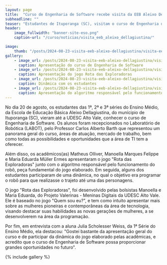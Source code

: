 ```yaml
---
layout: page
title:  "Curso de Engenharia de Software recebe visita da EEB Aleixo Dellagiustina"
subheadline: ""
teaser: "Estudantes de Ituporanga (SC), visitam o curso de Engenharia de Software."
header:
    image_fullwidth: "banner-site-eso.png"
    caption-url: "/curso/noticias/visita_eeb_aleixo_dellagiustina/"

image:
    thumb: "/posts/2024-08-23-visita-eeb-aleixo-dellagiustina/visita-eeb-aleixo-dellagiustina-1-thumb.jpeg"
gallery: 
    - image_url: /posts/2024-08-23-visita-eeb-aleixo-dellagiustina/visita-eeb-aleixo-dellagiustina-1.jpeg
      caption: Apresentação do curso de Engenharia de Software 
    - image_url: /posts/2024-08-23-visita-eeb-aleixo-dellagiustina/visita-eeb-aleixo-dellagiustina-2.jpeg
      caption: Apresentação do jogo Rota das Exploradoras
    - image_url: /posts/2024-08-23-visita-eeb-aleixo-dellagiustina/visita-eeb-aleixo-dellagiustina-3.jpeg
      caption: Dinâmica com os estudantes
    - image_url: /posts/2024-08-23-visita-eeb-aleixo-dellagiustina/visita-eeb-aleixo-dellagiustina-4.jpeg
      caption: Apresentação do algoritmo responsável pelo funcionamento do Robô
---
```


No dia 20 de agosto, os estudantes das 1ª, 2ª e 3ª séries do Ensino Médio, da Escola de Educação Básica Aleixo Dellagiustina, do munícipio de Ituporanga (SC), vieram até a UDESC Alto Vale, conhecer o curso de Engenharia de Software. Os alunos foram recepcionados no Laboratório de Robótica (LABOT), pelo Professor Carlos Alberto Barth que representou um panorama geral do curso, áreas de atuação, mercado de trabalho, bem como todas as possibilidades e oportunidades que a área de TI tem a oferecer.

Além disso, os acadêmicos(as) Matheus Olliver, Manoella Marques Felippe e Maria Eduarda Müller Ermes apresentaram o jogo "Rota das Exploradoras" junto com o algoritmo responsável pelo funcionamento do robô, peça fundamental do jogo elaborado. Em seguida, alguns dos estudantes participaram de uma dinâmica, no qual o objetivo era programar o robô para que realizasse o trajeto até uma das personagens.

O jogo "Rota das Exploradoras", foi desenvolvido pelas bolsistas Manoella e Maria Eduarda, do Projeto Valerinas - Meninas Digitais da UDESC Alto Vale. Ele é baseado no jogo "Quem sou eu?", e tem como intuito apresentar mais sobre as mulheres pioneiras e contemporâneas da área de tecnologia, visando destacar suas habilidades as novas gerações de mulheres, a se desenvolverem na área da programação.

Por fim, em entrevista com a aluna Julia Scholesser Weiss, da 1ª Série do Ensino Médio, ela destacou: "Gostei bastante da apresentação geral do curso e de participar da dinâmica do jogo elaborado pelas acadêmicas, e acredito que o curso de Engenharia de Software possa proporcionar grandes oportunidades no futuro".

{% include gallery %}
